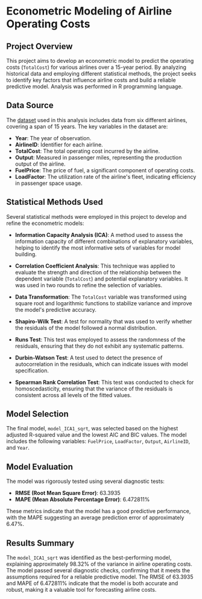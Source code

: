 # Econometric Modeling of Airline Operating Costs

## Project Overview

This project aims to develop an econometric model to predict the operating costs (`TotalCost`) for various airlines over a 15-year period. By analyzing historical data and employing different statistical methods, the project seeks to identify key factors that influence airline costs and build a reliable predictive model.
Analysis was performed in R programming language. 

## Data Source

The [dataset](https://www.kaggle.com/code/sandhyakrishnan02/econometric-analysis-of-panel-data-using-r)  used in this analysis includes data from six different airlines, covering a span of 15 years. The key variables in the dataset are:
- **Year**: The year of observation.
- **AirlineID**: Identifier for each airline.
- **TotalCost**: The total operating cost incurred by the airline.
- **Output**: Measured in passenger miles, representing the production output of the airline.
- **FuelPrice**: The price of fuel, a significant component of operating costs.
- **LoadFactor**: The utilization rate of the airline's fleet, indicating efficiency in passenger space usage.

## Statistical Methods Used

Several statistical methods were employed in this project to develop and refine the econometric models:

- **Information Capacity Analysis (ICA)**: A method used to assess the information capacity of different combinations of explanatory variables, helping to identify the most informative sets of variables for model building.

- **Correlation Coefficient Analysis**: This technique was applied to evaluate the strength and direction of the relationship between the dependent variable (`TotalCost`) and potential explanatory variables. It was used in two rounds to refine the selection of variables.

- **Data Transformation**: The `TotalCost` variable was transformed using square root and logarithmic functions to stabilize variance and improve the model's predictive accuracy.

- **Shapiro-Wilk Test**: A test for normality that was used to verify whether the residuals of the model followed a normal distribution.

- **Runs Test**: This test was employed to assess the randomness of the residuals, ensuring that they do not exhibit any systematic patterns.

- **Durbin-Watson Test**: A test used to detect the presence of autocorrelation in the residuals, which can indicate issues with model specification.

- **Spearman Rank Correlation Test**: This test was conducted to check for homoscedasticity, ensuring that the variance of the residuals is consistent across all levels of the fitted values.

## Model Selection

The final model, `model_ICA1_sqrt`, was selected based on the highest adjusted R-squared value and the lowest AIC and BIC values. The model includes the following variables: `FuelPrice`, `LoadFactor`, `Output`, `AirlineID`, and `Year`.

## Model Evaluation

The model was rigorously tested using several diagnostic tests:
- **RMSE (Root Mean Square Error)**: 63.3935
- **MAPE (Mean Absolute Percentage Error)**: 6.472811%

These metrics indicate that the model has a good predictive performance, with the MAPE suggesting an average prediction error of approximately 6.47%.

## Results Summary

The `model_ICA1_sqrt` was identified as the best-performing model, explaining approximately 98.32% of the variance in airline operating costs. The model passed several diagnostic checks, confirming that it meets the assumptions required for a reliable predictive model. The RMSE of 63.3935 and MAPE of 6.472811% indicate that the model is both accurate and robust, making it a valuable tool for forecasting airline costs.
